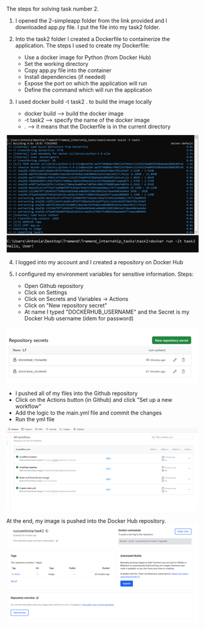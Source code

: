 The steps for solving task number 2. 

1. I opened the 2-simpleapp folder from the link provided and I downloaded app.py file. I put the file into my task2 folder.

2. Into the task2 folder I created a Dockerfile to containerize the application. 
The steps I used to create my Dockerfile:
	- Use a docker image for Python (from Docker Hub)
	- Set the working directory 
	- Copy app.py file into the container
	- Install dependencies (if needed)
	- Expose the port on which the application will run 
	- Define the command which will run the application

3. I used docker build -t task2 . to build the image locally
	- docker build --> build the docker image
	- -t task2     --> specify the name of the docker image 
	- .            --> it means that the Dockerfile is in the current directory

![Build](/task2/Screenshots/task2_docker_build.png)
![Check](/task2/Screenshots/task2_check.png)

4. I logged into my account and I created a repository on Docker Hub

5. I configured my environment variables for sensitive information. Steps:
	- Open Github repository
	- Click on Settings
	- Click on Secrets and Variables -> Actions
	- Click on "New repository secret" 
	- At name I typed "DOCKERHUB_USERNAME" and the Secret is my Docker Hub username 
	  (idem for password)

![Secrets](/task2/Screenshots/secrets.png)

- I pushed all of my files into the Github repository
- Click on the Actions button (in Github) and click "Set up a new workflow"
- Add the logic to the main.yml file and commit the changes
- Run the yml file

![Workflows](/task2/Screenshots/workflows.png)

At the end, my image is pushed into the Docker Hub repository.
![Final Result](/task2/Screenshots/final_task2.png)